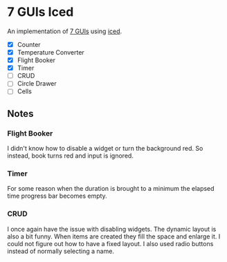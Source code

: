 # 7 GUIs Iced

An implementation of [7 GUIs](https://eugenkiss.github.io/7guis/) using [iced](https://iced.rs/).

* [X] Counter
* [X] Temperature Converter
* [X] Flight Booker
* [X] Timer
* [ ] CRUD
* [ ] Circle Drawer
* [ ] Cells

## Notes

### Flight Booker

I didn't know how to disable a widget or turn the background red. So instead, book turns red and
input is ignored.

### Timer

For some reason when the duration is brought to a minimum the elapsed time progress bar becomes
empty.

### CRUD

I once again have the issue with disabling widgets. The dynamic layout is also a bit funny. When
items are created they fill the space and enlarge it. I could not figure out how to have a fixed
layout. I also used radio buttons instead of normally selecting a name. 